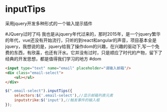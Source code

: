 # inputTips
采用jquery开发多种形式的一个输入提示插件

#JQuery过时了吗
我也是从jquery年代过来的，那时2015年，是一个jquery繁华的年代，vue还没有开始流行，只听的到react和angular的声音，项目基本全是jquery，我想说的是，jquery给我了操作dom的兴趣，在兴趣的驱动下,写一个免费的东西，有欣喜，也还有汗水。它并没有过时，只是顺应了时代的产物，留下了经典的开发思想，都是值得我们学习的地方
#dom
``` html
<input type="text" name="email" placeholder="请输入邮箱"/>
<div class="email-select">
    <ul></ul>
</div>
```
``` js
$(".email-select").inputTips({
    selectors:$('.email-select'),//显示邮箱列表元素
    inputstrike:$('input'),//触发事件的输入框
});
```